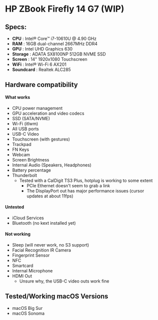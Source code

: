 # HP ZBook Firefly 14 G7 (WIP)

Specs:
---

- **CPU** : Intel® Core™ i7-10610U @ 4.90 GHz
- **RAM** : 16GB dual-channel 2667MHz DDR4
- **GPU** : Intel UHD Graphics 630
- **Storage** : ADATA SX8100NP 512GB NVME SSD
- **Screen** : 14" 1920x1080 Touchscreen
- **WiFi** : Intel® Wi-Fi 6 AX201
- **Soundcard** : Realtek ALC285

## Hardware compatibility

#### What works
- CPU power management
- GPU acceleration and video codecs
- SSD (SATA/NVME)
- Wi-Fi (itlwm)
- All USB ports
- USB-C Video
- Touchscreen (with gestures)
- Trackpad
- FN Keys
- Webcam
- Screen Brightness
- Internal Audio (Speakers, Headphones)
- Battery percentage
- Thunderbolt
  * Tested with a CalDigit TS3 Plus, hotplug is working to some extent
    * PCIe Ethernet doesn't seem to grab a link
    * The DisplayPort out has major performance issues (cursor updates at about 11fps)


#### Untested
- iCloud Services
- Bluetooth (no kext installed yet)

#### Not working
- Sleep (will never work, no S3 support)
- Facial Recognition IR Camera
- Fingerprint Sensor
- NFC
- Smartcard
- Internal Microphone
- HDMI Out
  * Unsure why, the USB-C video outs work fine

## Tested/Working macOS Versions
- macOS Big Sur
- macOS Sonoma
